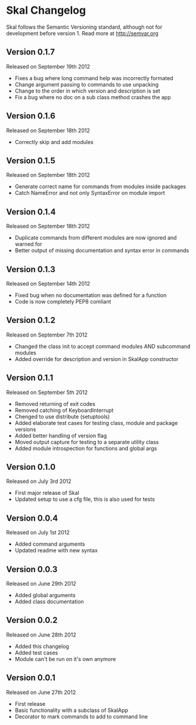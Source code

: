 Skal Changelog
==============

Skal follows the Semantic Versioning standard, although not for development
before version 1. Read more at http://semvar.org


Version 0.1.7
-------------

Released on September 19th 2012

- Fixes a bug where long command help was incorrectly formated
- Change argument passing to commands to use unpacking
- Change to the order in which version and description is set
- Fix a bug where no doc on a sub class method crashes the app


Version 0.1.6
-------------

Released on September 18th 2012

- Correctly skip and add modules


Version 0.1.5
-------------

Released on September 18th 2012

- Generate correct name for commands from modules inside packages
- Catch NameError and not only SyntaxError on module import


Version 0.1.4
-------------

Released on September 18th 2012

- Duplicate commands from different modules are now ignored and warned for
- Better output of missing documentation and syntax error in commands


Version 0.1.3
-------------

Released on September 14th 2012

- Fixed bug when no documentation was defined for a function
- Code is now completely PEP8 comliant


Version 0.1.2
-------------

Released on September 7th 2012

- Changed the class init to accept command modules AND subcommand modules
- Added override for description and version in SkalApp constructor


Version 0.1.1
-------------

Released on September 5th 2012

- Removed returning of exit codes
- Removed catching of KeyboardInterrupt
- Chenged to use distribute (setuptools)
- Added elaborate test cases for testing class, module and package versions
- Added better handling of version flag
- Moved output capture for testing to a separate utility class
- Added module introspection for functions and global args


Version 0.1.0
-------------

Released on July 3rd 2012

- First major release of Skal
- Updated setup to use a cfg file, this is also used for tests


Version 0.0.4
-------------

Released on July 1st 2012

- Added command arguments
- Updated readme with new syntax


Version 0.0.3
-------------

Released on June 29th 2012

- Added global arguments
- Added class documentation


Version 0.0.2
-------------

Released on June 28th 2012

- Added this changelog
- Added test cases
- Module can't be run on it's own anymore


Version 0.0.1
-------------

Released on June 27th 2012

- First release
- Basic functionality with a subclass of SkalApp
- Decorator to mark commands to add to command line
